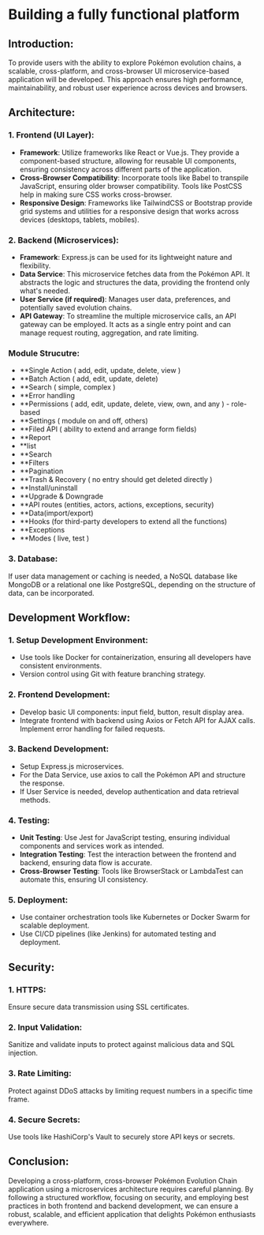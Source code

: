 # Building a fully functional platform 

## Introduction:
To provide users with the ability to explore Pokémon evolution chains, a scalable, cross-platform, and cross-browser UI microservice-based application will be developed. This approach ensures high performance, maintainability, and robust user experience across devices and browsers.

## Architecture:

### 1. Frontend (UI Layer):
   - **Framework**: Utilize frameworks like React or Vue.js. They provide a component-based structure, allowing for reusable UI components, ensuring consistency across different parts of the application.
   - **Cross-Browser Compatibility**: Incorporate tools like Babel to transpile JavaScript, ensuring older browser compatibility. Tools like PostCSS help in making sure CSS works cross-browser.
   - **Responsive Design**: Frameworks like TailwindCSS or Bootstrap provide grid systems and utilities for a responsive design that works across devices (desktops, tablets, mobiles).

### 2. Backend (Microservices):
   - **Framework**: Express.js can be used for its lightweight nature and flexibility.
   - **Data Service**: This microservice fetches data from the Pokémon API. It abstracts the logic and structures the data, providing the frontend only what's needed.
   - **User Service (if required)**: Manages user data, preferences, and potentially saved evolution chains.
   - **API Gateway**: To streamline the multiple microservice calls, an API gateway can be employed. It acts as a single entry point and can manage request routing, aggregation, and rate limiting.

### Module Strucutre:
   - **Single Action ( add, edit, update, delete, view )  
   - **Batch Action  ( add, edit, update, delete)
   - **Search ( simple, complex )
   - **Error handling    
   - **Permissions ( add, edit, update, delete, view, own, and any )  - role-based 
   - **Settings  ( module on and off, others) 
   - **Filed API ( ability to extend and arrange form fields) 
   - **Report 
   - **list 
   - **Search 
   - **Filters 
   - **Pagination 
   - **Trash & Recovery  ( no entry should get deleted directly ) 
   - **Install/uninstall 
   - **Upgrade & Downgrade 
   - **API routes (entities, actors, actions, exceptions, security)
   - **Data(import/export)
   - **Hooks (for third-party developers to extend all the functions)
   - **Exceptions 
   - **Modes ( live, test )  


### 3. Database:
   If user data management or caching is needed, a NoSQL database like MongoDB or a relational one like PostgreSQL, depending on the structure of data, can be incorporated.

## Development Workflow:

### 1. Setup Development Environment:
   - Use tools like Docker for containerization, ensuring all developers have consistent environments. 
   - Version control using Git with feature branching strategy.

### 2. Frontend Development:
   - Develop basic UI components: input field, button, result display area.
   - Integrate frontend with backend using Axios or Fetch API for AJAX calls. Implement error handling for failed requests.

### 3. Backend Development:
   - Setup Express.js microservices.
   - For the Data Service, use axios to call the Pokémon API and structure the response.
   - If User Service is needed, develop authentication and data retrieval methods. 

### 4. Testing:
   - **Unit Testing**: Use Jest for JavaScript testing, ensuring individual components and services work as intended.
   - **Integration Testing**: Test the interaction between the frontend and backend, ensuring data flow is accurate.
   - **Cross-Browser Testing**: Tools like BrowserStack or LambdaTest can automate this, ensuring UI consistency.

### 5. Deployment:
   - Use container orchestration tools like Kubernetes or Docker Swarm for scalable deployment.
   - Use CI/CD pipelines (like Jenkins) for automated testing and deployment.

## Security:

### 1. HTTPS:
   Ensure secure data transmission using SSL certificates.
### 2. Input Validation:
   Sanitize and validate inputs to protect against malicious data and SQL injection.
### 3. Rate Limiting:
   Protect against DDoS attacks by limiting request numbers in a specific time frame.
### 4. Secure Secrets:
   Use tools like HashiCorp's Vault to securely store API keys or secrets.

## Conclusion:
Developing a cross-platform, cross-browser Pokémon Evolution Chain application using a microservices architecture requires careful planning. By following a structured workflow, focusing on security, and employing best practices in both frontend and backend development, we can ensure a robust, scalable, and efficient application that delights Pokémon enthusiasts everywhere.
